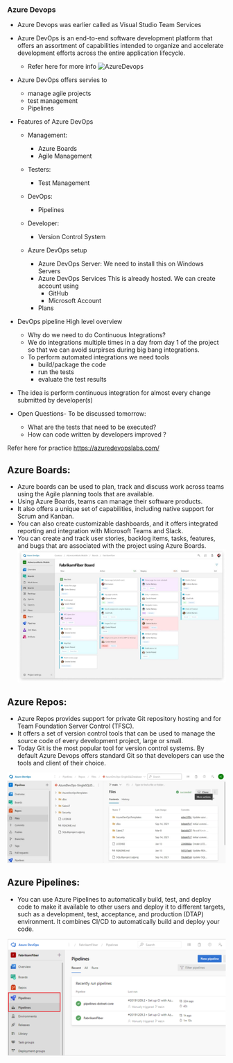 ### Azure Devops

* Azure Devops was earlier called as Visual Studio Team Services

* Azure DevOps is an end-to-end software development platform that offers an assortment of capabilities intended to organize and accelerate development efforts across the entire application lifecycle.

    * Refer here for more info
![AzureDevops](./Devops-Preparation/images/AzureDevops1.png)



* Azure DevOps offers servies to
    * manage agile projects
    * test management
    * Pipelines
* Features of Azure DevOps
   *  Management:
        * Azure Boards
        * Agile Management
    * Testers:
        * Test Management
    * DevOps:
        * Pipelines
    * Developer:
        * Version Control System

    * Azure DevOps setup
        * Azure DevOps Server:
            We need to install this on Windows Servers
        * Azure DevOps Services
            This is already hosted. We can create account using
            * GitHub
            * Microsoft Account
        * Plans
* DevOps pipeline High level overview
    * Why do we need to do Continuous Integrations?
    * We do integrations multiple times in a day from day 1 of the project so that we can avoid surpirses during big bang integrations.
    * To perform automated integrations we need tools
        * build/package the code
        * run the tests
        * evaluate the test results
* The idea is perform continuous integration for almost every change submitted by developer(s)
* Open Questions- To be discussed tomorrow:
    * What are the tests that need to be executed?
    * How can code written by developers improved ?

Refer here for practice
https://azuredevopslabs.com/


Azure Boards:
-------------
 * Azure boards can be used to plan, track and discuss work across teams using the Agile planning tools that are available.
 * Using Azure Boards, teams can manage their software products.
 * It also offers a unique set of capabilities, including native
support for Scrum and Kanban.
* You can also create customizable dashboards,
and it offers integrated reporting and integration with Microsoft Teams and Slack.
* You can create and track user stories, backlog items, tasks, features, and bugs
that are associated with the project using Azure Boards.
![Preview](./images/AzureDevops2.jpeg)

Azure Repos:
------------
* Azure Repos provides support for private Git repository hosting and for Team Foundation Server Control (TFSC).
* It offers a set of version control tools that can be used to manage the source code of every development project, large or small.
* Today Git is the most popular tool for version control systems. By default Azure Devops offers standard Git so that developers can use the tools and client of their choice.

![Preview](./images/AzureDevops3.jpeg)


Azure Pipelines:
----------------
* You can use Azure Pipelines to automatically build, test, and deploy code to make it available to other users and deploy it to different targets, such as a development, test, acceptance, and production (DTAP) environment. It combines CI/CD to automatically build and deploy your code.

![Preview](./images/AzureDevops4.png)